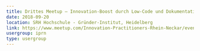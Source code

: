 ```yaml
---
title: Drittes Meetup – Innovation-Boost durch Low-Code und Dokumentation mit Lego
date: 2018-09-20
location: SRH Hochschule - Gründer-Institut, Heidelberg
link: https://www.meetup.com/Innovation-Practitioners-Rhein-Neckar/events/253124969/
usergroup: iprn
type: usergroup
---
```

